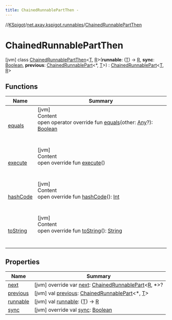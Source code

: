 ```yaml
---
title: ChainedRunnablePartThen -
---
```

//[KSpigot](../../index.md)/[net.axay.kspigot.runnables](../index.md)/[ChainedRunnablePartThen](index.md)



# ChainedRunnablePartThen  
 [jvm] class [ChainedRunnablePartThen](index.md)<[T](index.md), [R](index.md)>(**runnable**: ([T](index.md)) -> [R](index.md), **sync**: [Boolean](https://kotlinlang.org/api/latest/jvm/stdlib/kotlin/-boolean/index.html), **previous**: [ChainedRunnablePart](../-chained-runnable-part/index.md)<*, [T](index.md)>) : [ChainedRunnablePart](../-chained-runnable-part/index.md)<[T](index.md), [R](index.md)>    


## Functions  
  
|  Name|  Summary| 
|---|---|
| [equals](../../net.axay.kspigot.utils/-registerable-command/index.md#kotlin/Any/equals/#kotlin.Any?/PointingToDeclaration/)| [jvm]  <br>Content  <br>open operator override fun [equals](../../net.axay.kspigot.utils/-registerable-command/index.md#kotlin/Any/equals/#kotlin.Any?/PointingToDeclaration/)(other: [Any](https://kotlinlang.org/api/latest/jvm/stdlib/kotlin/-any/index.html)?): [Boolean](https://kotlinlang.org/api/latest/jvm/stdlib/kotlin/-boolean/index.html)  <br><br><br>
| [execute](execute.md)| [jvm]  <br>Content  <br>open override fun [execute](execute.md)()  <br><br><br>
| [hashCode](../../net.axay.kspigot.utils/-registerable-command/index.md#kotlin/Any/hashCode/#/PointingToDeclaration/)| [jvm]  <br>Content  <br>open override fun [hashCode](../../net.axay.kspigot.utils/-registerable-command/index.md#kotlin/Any/hashCode/#/PointingToDeclaration/)(): [Int](https://kotlinlang.org/api/latest/jvm/stdlib/kotlin/-int/index.html)  <br><br><br>
| [toString](../../net.axay.kspigot.utils/-registerable-command/index.md#kotlin/Any/toString/#/PointingToDeclaration/)| [jvm]  <br>Content  <br>open override fun [toString](../../net.axay.kspigot.utils/-registerable-command/index.md#kotlin/Any/toString/#/PointingToDeclaration/)(): [String](https://kotlinlang.org/api/latest/jvm/stdlib/kotlin/-string/index.html)  <br><br><br>


## Properties  
  
|  Name|  Summary| 
|---|---|
| [next](index.md#net.axay.kspigot.runnables/ChainedRunnablePartThen/next/#/PointingToDeclaration/)|  [jvm] override var [next](index.md#net.axay.kspigot.runnables/ChainedRunnablePartThen/next/#/PointingToDeclaration/): [ChainedRunnablePart](../-chained-runnable-part/index.md)<[R](index.md), *>?   <br>
| [previous](index.md#net.axay.kspigot.runnables/ChainedRunnablePartThen/previous/#/PointingToDeclaration/)|  [jvm] val [previous](index.md#net.axay.kspigot.runnables/ChainedRunnablePartThen/previous/#/PointingToDeclaration/): [ChainedRunnablePart](../-chained-runnable-part/index.md)<*, [T](index.md)>   <br>
| [runnable](index.md#net.axay.kspigot.runnables/ChainedRunnablePartThen/runnable/#/PointingToDeclaration/)|  [jvm] val [runnable](index.md#net.axay.kspigot.runnables/ChainedRunnablePartThen/runnable/#/PointingToDeclaration/): ([T](index.md)) -> [R](index.md)   <br>
| [sync](index.md#net.axay.kspigot.runnables/ChainedRunnablePartThen/sync/#/PointingToDeclaration/)|  [jvm] override val [sync](index.md#net.axay.kspigot.runnables/ChainedRunnablePartThen/sync/#/PointingToDeclaration/): [Boolean](https://kotlinlang.org/api/latest/jvm/stdlib/kotlin/-boolean/index.html)   <br>


